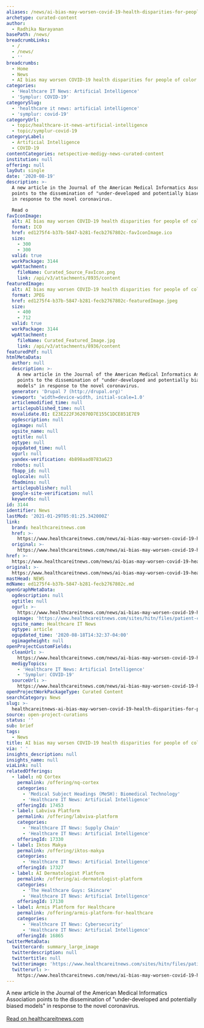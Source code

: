 ```yaml
---
aliases: /news/ai-bias-may-worsen-covid-19-health-disparities-for-people-of-color
archetype: curated-content
author:
  - Radhika Narayanan
basePath: /news/
breadcrumbLinks:
  - /
  - /news/
  - ''
breadcrumbs:
  - Home
  - News
  - AI bias may worsen COVID-19 health disparities for people of color
categories:
  - 'Healthcare IT News: Artificial Intelligence'
  - 'Symplur: COVID-19'
categorySlug:
  - 'healthcare it news: artificial intelligence'
  - 'symplur: covid-19'
categoryUrl:
  - topic/healthcare-it-news-artificial-intelligence
  - topic/symplur-covid-19
categoryLabel:
  - Artificial Intelligence
  - COVID-19
contentCategories: netspective-medigy-news-curated-content
institution: null
offering: null
layOut: single
date: '2020-08-19'
description: >-
  A new article in the Journal of the American Medical Informatics Association
  points to the dissemination of "under-developed and potentially biased models"
  in response to the novel coronavirus.

  Read o
favIconImage:
  alt: AI bias may worsen COVID-19 health disparities for people of color
  format: ICO
  href: ed1275f4-b37b-5847-b281-fecb2767802c-favIconImage.ico
  size:
    - 300
    - 300
  valid: true
  workPackage: 3144
  wpAttachment:
    fileName: Curated_Source_FavIcon.png
    link: /api/v3/attachments/8935/content
featuredImage:
  alt: AI bias may worsen COVID-19 health disparities for people of color
  format: JPEG
  href: ed1275f4-b37b-5847-b281-fecb2767802c-featuredImage.jpeg
  size:
    - 400
    - 712
  valid: true
  workPackage: 3144
  wpAttachment:
    fileName: Curated_Featured_Image.jpg
    link: /api/v3/attachments/8936/content
featuredPdf: null
htmlMetaData:
  author: null
  description: >-
    A new article in the Journal of the American Medical Informatics Association
    points to the dissemination of "under-developed and potentially biased
    models" in response to the novel coronavirus.
  generator: 'Drupal 7 (http://drupal.org)'
  viewport: 'width=device-width, initial-scale=1.0'
  articlemodified_time: null
  articlepublished_time: null
  msvalidate.01: E23E222F362070D7E155C1DCE851E7E9
  ogdescription: null
  ogimage: null
  ogsite_name: null
  ogtitle: null
  ogtype: null
  ogupdated_time: null
  ogurl: null
  yandex-verification: 4b898aad0783a623
  robots: null
  fbapp_id: null
  oglocale: null
  fbadmins: null
  articlepublisher: null
  google-site-verification: null
  keywords: null
id: 3144
identifier: News
lastMod: '2021-01-29T05:01:25.342000Z'
link:
  brand: healthcareitnews.com
  href: >-
    https://www.healthcareitnews.com/news/ai-bias-may-worsen-covid-19-health-disparities-people-color
  original: >-
    https://www.healthcareitnews.com/news/ai-bias-may-worsen-covid-19-health-disparities-people-color
href: >-
  https://www.healthcareitnews.com/news/ai-bias-may-worsen-covid-19-health-disparities-people-color
original: >-
  https://www.healthcareitnews.com/news/ai-bias-may-worsen-covid-19-health-disparities-people-color
mastHead: NEWS
mdName: ed1275f4-b37b-5847-b281-fecb2767802c.md
openGraphMetaData:
  ogdescription: null
  ogtitle: null
  ogurl: >-
    https://www.healthcareitnews.com/news/ai-bias-may-worsen-covid-19-health-disparities-people-color
  ogimage: 'https://www.healthcareitnews.com/sites/hitn/files/patient-covid.jpg'
  ogsite_name: Healthcare IT News
  ogtype: article
  ogupdated_time: '2020-08-18T14:32:37-04:00'
  ogimageheight: null
openProjectCustomFields:
  cleanUrl: >-
    https://www.healthcareitnews.com/news/ai-bias-may-worsen-covid-19-health-disparities-people-color
  medigyTopics:
    - 'Healthcare IT News: Artificial Intelligence'
    - 'Symplur: COVID-19'
  sourceUrl: >-
    https://www.healthcareitnews.com/news/ai-bias-may-worsen-covid-19-health-disparities-people-color
openProjectWorkPackageType: Curated Content
searchCategory: News
slug: >-
  healthcareitnews-ai-bias-may-worsen-covid-19-health-disparities-for-people-of-color
source: open-project-curations
status: ''
sub: brief
tags:
  - News
title: AI bias may worsen COVID-19 health disparities for people of color
via: ' '
insights_description: null
insights_name: null
viaLink: null
relatedOfferings:
  - label: nQ Cortex
    permalink: /offering/nq-cortex
    categories:
      - 'Medical Subject Headings (MeSH): Biomedical Technology'
      - 'Healthcare IT News: Artificial Intelligence'
    offeringId: 17453
  - label: Labviva Platform
    permalink: /offering/labviva-platform
    categories:
      - 'Healthcare IT News: Supply Chain'
      - 'Healthcare IT News: Artificial Intelligence'
    offeringId: 17330
  - label: Iktos Makya
    permalink: /offering/iktos-makya
    categories:
      - 'Healthcare IT News: Artificial Intelligence'
    offeringId: 17327
  - label: AI Dermatologist Platform
    permalink: /offering/ai-dermatologist-platform
    categories:
      - 'The Healthcare Guys: Skincare'
      - 'Healthcare IT News: Artificial Intelligence'
    offeringId: 17130
  - label: Armis Platform for Healthcare
    permalink: /offering/armis-platform-for-healthcare
    categories:
      - 'Healthcare IT News: Cybersecurity'
      - 'Healthcare IT News: Artificial Intelligence'
    offeringId: 16865
twitterMetaData:
  twittercard: summary_large_image
  twitterdescription: null
  twittertitle: null
  twitterimage: 'https://www.healthcareitnews.com/sites/hitn/files/patient-covid.jpg'
  twitterurl: >-
    https://www.healthcareitnews.com/news/ai-bias-may-worsen-covid-19-health-disparities-people-color
---
```

A new article in the Journal of the American Medical Informatics Association points to the dissemination of "under-developed and potentially biased models" in response to the novel coronavirus.
<br><br><a target="_blank" href=https://www.healthcareitnews.com/news/ai-bias-may-worsen-covid-19-health-disparities-people-color>Read on healthcareitnews.com</a>